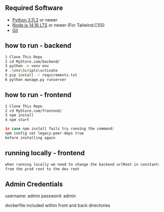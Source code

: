 ## Required Software

- [Python 3.11.2](https://www.python.org/downloads/) or newer
- [Node.js 14.16 LTS](https://nodejs.org/) or newer (For Tailwind.CSS)
- [Git](https://git-scm.com/)

## how to run - backend

```bash
1 Clone This Repo
2 cd MyStore.com/backend/
3 python -m venv env
4 .\env\Scripts\activate
5 pip install -r requirements.txt
6 python manage.py runserver
```

## how to run - frontend

```bash
1 Clone This Repo
2 cd MyStore.com/frontend/
3 npm install
4 npm start

in case npm install fails try running the command:
npm config set legacy-peer-deps true
before installing again
```

## running locally - frontend

```bash
when running locally we need to change the backend urlRoot in constants.service
from the prod root to the dev root
```

## Admin Credentials

username: admin
password: admin

dockerfile included within front and back directories
